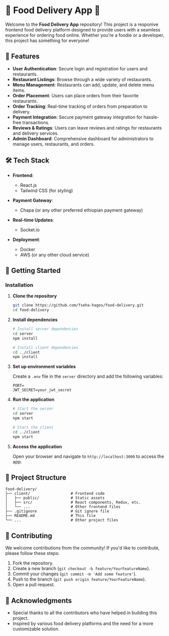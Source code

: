 # 🍔 Food Delivery App 🚚

Welcome to the **Food Delivery App** repository! This project is a responive frontend food delivery platform designed to provide users with a seamless experience for ordering food online. Whether you're a foodie or a developer, this project has something for everyone!

## 🌟 Features

- **User Authentication**: Secure login and registration for users and restaurants.
- **Restaurant Listings**: Browse through a wide variety of restaurants.
- **Menu Management**: Restaurants can add, update, and delete menu items.
- **Order Placement**: Users can place orders from their favorite restaurants.
- **Order Tracking**: Real-time tracking of orders from preparation to delivery.
- **Payment Integration**: Secure payment gateway integration for hassle-free transactions.
- **Reviews & Ratings**: Users can leave reviews and ratings for restaurants and delivery services.
- **Admin Dashboard**: Comprehensive dashboard for administrators to manage users, restaurants, and orders.

## 🛠️ Tech Stack

- **Frontend**: 
  - React.js
  - Tailwind CSS (for styling)
  
- **Payment Gateway**: 
  - Chapa (or any other preferred ethiopian payment gateway)
  
- **Real-time Updates**: 
  - Socket.io
  
- **Deployment**: 
  - Docker
  - AWS (or any other cloud service)

## 🚀 Getting Started


### Installation

1. **Clone the repository**

   ```bash
   git clone https://github.com/fseha-hagos/food-delivery.git
   cd food-delivery
   ```

2. **Install dependencies**

   ```bash
   # Install server dependencies
   cd server
   npm install

   # Install client dependencies
   cd ../client
   npm install
   ```

3. **Set up environment variables**

   Create a `.env` file in the `server` directory and add the following variables:

   ```env
   PORT=
   JWT_SECRET=your_jwt_secret
   ```

4. **Run the application**

   ```bash
   # Start the server
   cd server
   npm start

   # Start the client
   cd ../client
   npm start
   ```

5. **Access the application**

   Open your browser and navigate to `http://localhost:3000` to access the app.

## 📂 Project Structure

```
food-delivery/
├── client/                  # Frontend code
│   ├── public/              # Static assets
│   ├── src/                 # React components, Redux, etc.
│   └── ...                  # Other frontend files
├── .gitignore               # Git ignore file
├── README.md                # This file
└── ...                      # Other project files
```

## 🤝 Contributing

We welcome contributions from the community! If you'd like to contribute, please follow these steps:

1. Fork the repository.
2. Create a new branch (`git checkout -b feature/YourFeatureName`).
3. Commit your changes (`git commit -m 'Add some feature'`).
4. Push to the branch (`git push origin feature/YourFeatureName`).
5. Open a pull request.

## 🙏 Acknowledgments

- Special thanks to all the contributors who have helped in building this project.
- Inspired by various food delivery platforms and the need for a more customizable solution.
